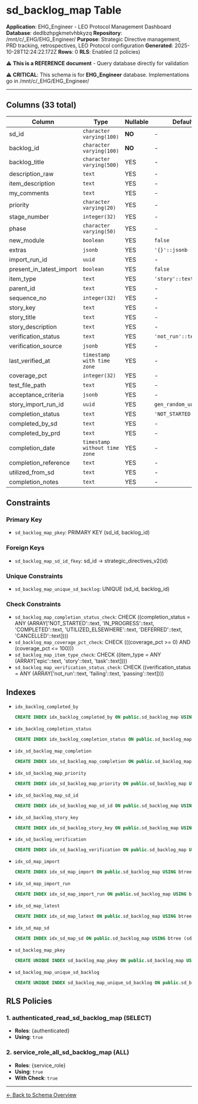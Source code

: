 # sd_backlog_map Table

**Application**: EHG_Engineer - LEO Protocol Management Dashboard
**Database**: dedlbzhpgkmetvhbkyzq
**Repository**: /mnt/c/_EHG/EHG_Engineer/
**Purpose**: Strategic Directive management, PRD tracking, retrospectives, LEO Protocol configuration
**Generated**: 2025-10-28T12:24:22.172Z
**Rows**: 0
**RLS**: Enabled (2 policies)

⚠️ **This is a REFERENCE document** - Query database directly for validation

⚠️ **CRITICAL**: This schema is for **EHG_Engineer** database. Implementations go in /mnt/c/_EHG/EHG_Engineer/

---

## Columns (33 total)

| Column | Type | Nullable | Default | Description |
|--------|------|----------|---------|-------------|
| sd_id | `character varying(100)` | **NO** | - | - |
| backlog_id | `character varying(100)` | **NO** | - | - |
| backlog_title | `character varying(500)` | YES | - | - |
| description_raw | `text` | YES | - | - |
| item_description | `text` | YES | - | - |
| my_comments | `text` | YES | - | - |
| priority | `character varying(20)` | YES | - | - |
| stage_number | `integer(32)` | YES | - | - |
| phase | `character varying(50)` | YES | - | - |
| new_module | `boolean` | YES | `false` | - |
| extras | `jsonb` | YES | `'{}'::jsonb` | - |
| import_run_id | `uuid` | YES | - | - |
| present_in_latest_import | `boolean` | YES | `false` | - |
| item_type | `text` | YES | `'story'::text` | - |
| parent_id | `text` | YES | - | - |
| sequence_no | `integer(32)` | YES | - | - |
| story_key | `text` | YES | - | - |
| story_title | `text` | YES | - | - |
| story_description | `text` | YES | - | - |
| verification_status | `text` | YES | `'not_run'::text` | - |
| verification_source | `jsonb` | YES | - | - |
| last_verified_at | `timestamp with time zone` | YES | - | - |
| coverage_pct | `integer(32)` | YES | - | - |
| test_file_path | `text` | YES | - | - |
| acceptance_criteria | `jsonb` | YES | - | - |
| story_import_run_id | `uuid` | YES | `gen_random_uuid()` | - |
| completion_status | `text` | YES | `'NOT_STARTED'::text` | - |
| completed_by_sd | `text` | YES | - | - |
| completed_by_prd | `text` | YES | - | - |
| completion_date | `timestamp without time zone` | YES | - | - |
| completion_reference | `text` | YES | - | - |
| utilized_from_sd | `text` | YES | - | - |
| completion_notes | `text` | YES | - | - |

## Constraints

### Primary Key
- `sd_backlog_map_pkey`: PRIMARY KEY (sd_id, backlog_id)

### Foreign Keys
- `sd_backlog_map_sd_id_fkey`: sd_id → strategic_directives_v2(id)

### Unique Constraints
- `sd_backlog_map_unique_sd_backlog`: UNIQUE (sd_id, backlog_id)

### Check Constraints
- `sd_backlog_map_completion_status_check`: CHECK ((completion_status = ANY (ARRAY['NOT_STARTED'::text, 'IN_PROGRESS'::text, 'COMPLETED'::text, 'UTILIZED_ELSEWHERE'::text, 'DEFERRED'::text, 'CANCELLED'::text])))
- `sd_backlog_map_coverage_pct_check`: CHECK (((coverage_pct >= 0) AND (coverage_pct <= 100)))
- `sd_backlog_map_item_type_check`: CHECK ((item_type = ANY (ARRAY['epic'::text, 'story'::text, 'task'::text])))
- `sd_backlog_map_verification_status_check`: CHECK ((verification_status = ANY (ARRAY['not_run'::text, 'failing'::text, 'passing'::text])))

## Indexes

- `idx_backlog_completed_by`
  ```sql
  CREATE INDEX idx_backlog_completed_by ON public.sd_backlog_map USING btree (completed_by_sd)
  ```
- `idx_backlog_completion_status`
  ```sql
  CREATE INDEX idx_backlog_completion_status ON public.sd_backlog_map USING btree (completion_status)
  ```
- `idx_sd_backlog_map_completion`
  ```sql
  CREATE INDEX idx_sd_backlog_map_completion ON public.sd_backlog_map USING btree (completion_status)
  ```
- `idx_sd_backlog_map_priority`
  ```sql
  CREATE INDEX idx_sd_backlog_map_priority ON public.sd_backlog_map USING btree (priority)
  ```
- `idx_sd_backlog_map_sd_id`
  ```sql
  CREATE INDEX idx_sd_backlog_map_sd_id ON public.sd_backlog_map USING btree (sd_id)
  ```
- `idx_sd_backlog_story_key`
  ```sql
  CREATE INDEX idx_sd_backlog_story_key ON public.sd_backlog_map USING btree (story_key)
  ```
- `idx_sd_backlog_verification`
  ```sql
  CREATE INDEX idx_sd_backlog_verification ON public.sd_backlog_map USING btree (sd_id, verification_status) WHERE (story_key IS NOT NULL)
  ```
- `idx_sd_map_import`
  ```sql
  CREATE INDEX idx_sd_map_import ON public.sd_backlog_map USING btree (import_run_id)
  ```
- `idx_sd_map_import_run`
  ```sql
  CREATE INDEX idx_sd_map_import_run ON public.sd_backlog_map USING btree (import_run_id)
  ```
- `idx_sd_map_latest`
  ```sql
  CREATE INDEX idx_sd_map_latest ON public.sd_backlog_map USING btree (present_in_latest_import)
  ```
- `idx_sd_map_sd`
  ```sql
  CREATE INDEX idx_sd_map_sd ON public.sd_backlog_map USING btree (sd_id)
  ```
- `sd_backlog_map_pkey`
  ```sql
  CREATE UNIQUE INDEX sd_backlog_map_pkey ON public.sd_backlog_map USING btree (sd_id, backlog_id)
  ```
- `sd_backlog_map_unique_sd_backlog`
  ```sql
  CREATE UNIQUE INDEX sd_backlog_map_unique_sd_backlog ON public.sd_backlog_map USING btree (sd_id, backlog_id)
  ```

## RLS Policies

### 1. authenticated_read_sd_backlog_map (SELECT)

- **Roles**: {authenticated}
- **Using**: `true`

### 2. service_role_all_sd_backlog_map (ALL)

- **Roles**: {service_role}
- **Using**: `true`
- **With Check**: `true`

---

[← Back to Schema Overview](../database-schema-overview.md)
